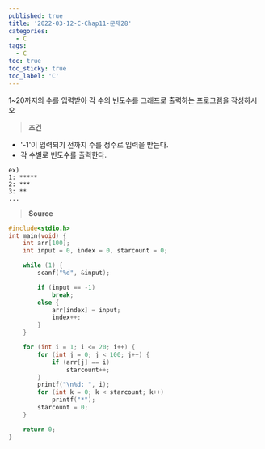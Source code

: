 ```yaml
---
published: true
title: '2022-03-12-C-Chap11-문제28'
categories:
  - C
tags:
  - C
toc: true
toc_sticky: true
toc_label: 'C'
---
```


1~20까지의 수를 입력받아 각 수의 빈도수를 그래프로 출력하는 프로그램을 작성하시오

> **조건**

- '-1'이 입력되기 전까지 수를 정수로 입력을 받는다.
- 각 수별로 빈도수를 출력한다.

```
ex)
1: *****
2: ***
3: **
...
```

> **Source**

```C
#include<stdio.h>
int main(void) {
	int arr[100];
	int input = 0, index = 0, starcount = 0;

	while (1) {
		scanf("%d", &input);

		if (input == -1)
			break;
		else {
			arr[index] = input;
			index++;
		}
	}

	for (int i = 1; i <= 20; i++) {
		for (int j = 0; j < 100; j++) {
			if (arr[j] == i)
				starcount++;
		}
		printf("\n%d: ", i);
		for (int k = 0; k < starcount; k++)
			printf("*");
		starcount = 0;
	}

	return 0;
}
```
